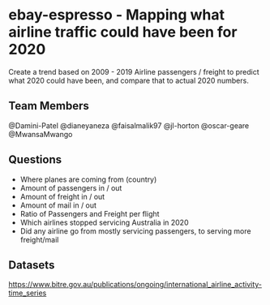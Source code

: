 # ebay-espresso - Mapping what airline traffic could have been for 2020

Create a trend based on 2009 - 2019 Airline passengers / freight to predict what 2020 could have been, and compare that to actual 2020 numbers.

## Team Members
@Damini-Patel
@dianeyaneza
@faisalmalik97
@jl-horton
@oscar-geare
@MwansaMwango

## Questions
* Where planes are coming from (country)
* Amount of passengers in / out
* Amount of freight in / out
* Amount of mail in / out
* Ratio of Passengers and Freight per flight
* Which airlines stopped servicing Australia in 2020
* Did any airline go from mostly servicing passengers, to serving more freight/mail


## Datasets
https://www.bitre.gov.au/publications/ongoing/international_airline_activity-time_series

